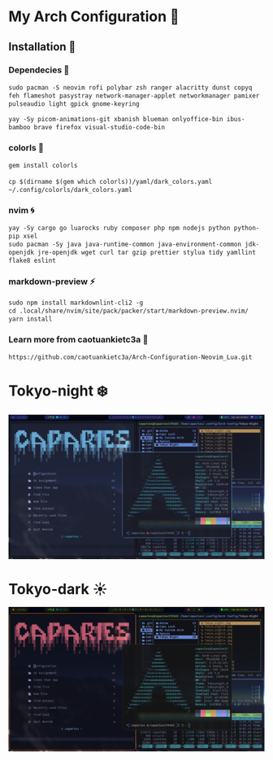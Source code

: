 # My Arch Configuration :house_with_garden:

## **Installation** :star2:

### **Dependecies** :rocket:

```
sudo pacman -S neovim rofi polybar zsh ranger alacritty dunst copyq feh flameshot pasystray network-manager-applet networkmanager pamixer pulseaudio light gpick gnome-keyring
```

```
yay -Sy picom-animations-git xbanish blueman onlyoffice-bin ibus-bamboo brave firefox visual-studio-code-bin
```

### colorls :file_folder:

```
gem install colorls

cp $(dirname $(gem which colorls))/yaml/dark_colors.yaml ~/.config/colorls/dark_colors.yaml
```

### nvim :cyclone:

```
yay -Sy cargo go luarocks ruby composer php npm nodejs python python-pip xsel
sudo pacman -Sy java java-runtime-common java-environment-common jdk-openjdk jre-openjdk wget curl tar gzip prettier stylua tidy yamllint flake8 eslint
```

### markdown-preview :zap:

```
sudo npm install markdownlint-cli2 -g
cd .local/share/nvim/site/pack/packer/start/markdown-preview.nvim/
yarn install
```

### **Learn more from caotuankietc3a** :ocean:

```
https://github.com/caotuankietc3a/Arch-Configuration-Neovim_Lua.git
```

# **Tokyo-night** :snowflake:

![image](https://github.com/caotuankietc3a/Arch-Configuration-Neovim_Lua/blob/main/Arch%20Config/My%20Custom%20Arch/Tokyo-night.png)

# **Tokyo-dark** :sunny:

![image](https://github.com/caotuankietc3a/Arch-Configuration-Neovim_Lua/blob/main/Arch%20Config/My%20Custom%20Arch/Tokyo-dark.png)
